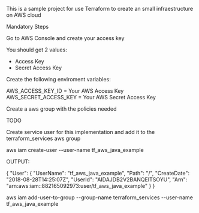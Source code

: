 This is a sample project for use Terraform to create an small infraestructure on AWS cloud

Mandatory Steps

Go to AWS Console and create your access key

You should get 2 values:

- Access Key
- Secret Access Key

Create the following enviroment variables:

AWS_ACCESS_KEY_ID       = Your AWS Access Key
AWS_SECRET_ACCESS_KEY   = Your AWS Secret Access Key

Create a aws group with the policies needed

TODO

Create service user for this implementation and add it to the terraform_services aws group 

aws iam create-user --user-name tf_aws_java_example

OUTPUT:

{
    "User": {
        "UserName": "tf_aws_java_example",
        "Path": "/",
        "CreateDate": "2018-08-28T14:25:07Z",
        "UserId": "AIDAJDB2V2BANQEITSOYU",
        "Arn": "arn:aws:iam::882165092973:user/tf_aws_java_example"
    }
}

aws iam add-user-to-group --group-name terraform_services --user-name tf_aws_java_example